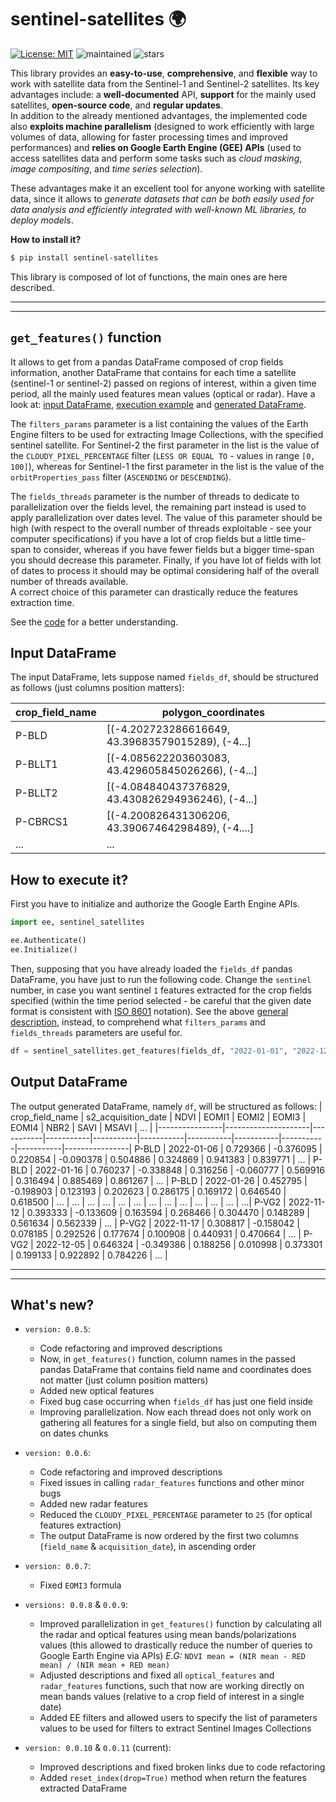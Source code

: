 # sentinel-satellites 🌍

[![License: MIT](https://img.shields.io/badge/license-MIT-yellow.svg)](https://github.com/Amatofrancesco99/master-thesis/blob/main/Notebooks/1-features-extraction/utils/LICENSE)
![maintained](https://img.shields.io/badge/maintained%3F-YES-green.svg)
![stars](https://img.shields.io/github/stars/Amatofrancesco99/master-thesis.svg)

This library provides an **easy-to-use**, **comprehensive**, and **flexible** way to work with satellite data from the Sentinel-1 and Sentinel-2 satellites. Its key advantages include: a **well-documented** API, **support** for the mainly used satellites, **open-source code**, and **regular updates**.<br>
In addition to the already mentioned advantages, the implemented code also **exploits machine parallelism** (designed to work efficiently with large volumes of data, allowing for faster processing times and improved performances) and **relies on Google Earth Engine (GEE) APIs** (used to access satellites data and perform some tasks such as *cloud masking*, *image compositing*, and *time series selection*).

These advantages make it an excellent tool for anyone working with satellite data, since it allows to *generate datasets that can be both easily used for data analysis and efficiently integrated with well-known ML libraries, to deploy models*.

**How to install it?**
```bash
$ pip install sentinel-satellites
```

This library is composed of lot of functions, the main ones are here described.

*** 
***
## `get_features()` function

It allows to get from a pandas DataFrame composed of crop fields information, another DataFrame that contains for each time a satellite (sentinel-1 or sentinel-2) passed on regions of interest, within a given time period, all the mainly used features mean values (optical or radar).
Have a look at: [input DataFrame](#input-dataframe), [execution example](#how-to-execute-it) and [generated DataFrame](#output-dataframe).

The `filters_params` parameter is a list containing the values of the Earth Engine filters to be used for extracting Image Collections, with the specified sentinel satellite. For Sentinel-2 the first parameter in the list is the value of the `CLOUDY_PIXEL_PERCENTAGE` filter (`LESS OR EQUAL TO` - values in range `[0, 100]`), whereas for Sentinel-1 the first parameter in the list is the value of the `orbitProperties_pass` filter (`ASCENDING` or `DESCENDING`).

The `fields_threads` parameter is the number of threads to dedicate to parallelization over the fields level, the remaining part instead is used to apply parallelization over dates level. The value of this parameter should be high (with respect to the overall number of threads exploitable - see your computer specifications) if you have a lot of crop fields but a little time-span to consider, whereas if you have fewer fields but a bigger time-span you should decrease this parameter. Finally, if you have lot of fields with lot of dates to process it should may be optimal considering half of the overall number of threads available. <br>A correct choice of this parameter can drastically reduce the features extraction time.

See the [code](https://github.com/Amatofrancesco99/master-thesis/blob/main/Notebooks/1-features-extraction/utils/sentinel_satellites.py) for a better understanding.

## Input DataFrame
The input DataFrame, lets suppose named `fields_df`, should be structured as follows (just columns position matters):

| crop_field_name |              polygon_coordinates                  |
|-----------------|---------------------------------------------------|
| P-BLD           |  [(-4.202723286616649, 43.39683579015289), (-4...]|
| P-BLLT1         | [(-4.085622203603083, 43.429605845026266), (-4...]|
| P-BLLT2         | [(-4.084840437376829, 43.430826294936246), (-4...]|
| P-CBRCS1        | [(-4.200826431306206, 43.39067464298489), (-4....]|
| ...             |             ...                                   |


## How to execute it?

First you have to initialize and authorize the Google Earth Engine APIs.

```python
import ee, sentinel_satellites

ee.Authenticate()
ee.Initialize()
```

Then, supposing that you have already loaded the `fields_df` pandas DataFrame, you have just to run the following code. Change the `sentinel` number, in case you want sentinel `1` features extracted for the crop fields specified (within the time period selected - be careful that the given date format is consistent with [ISO 8601](https://it.wikipedia.org/wiki/ISO_8601) notation). See the above [general description](#get_features-function), instead, to comprehend what `filters_params` and `fields_threads` parameters are useful for.

```python
df = sentinel_satellites.get_features(fields_df, "2022-01-01", "2022-12-31", sentinel=2, filters_params=['40'], fields_threads=3)
```

## Output DataFrame
The output generated DataFrame, namely `df`, will be structured as follows:
| crop_field_name | s2_acquisition_date | NDVI      | EOMI1     | EOMI2     | EOMI3     | EOMI4     | NBR2      | SAVI      | MSAVI     | ...   |
|----------------|---------------------|-----------|-----------|-----------|-----------|-----------|-----------|-----------|-----------|----------------|
P-BLD | 2022-01-06 | 0.729366 | -0.376095 | 0.220854 | -0.090378 |	0.504886 | 0.324869	| 0.941383 | 0.839771 |	... |
P-BLD | 2022-01-16	| 0.760237 | -0.338848 | 0.316256 | -0.060777 | 0.569916 | 	0.316494 | 0.885469 | 0.861267 | ... |
P-BLD | 2022-01-26 | 0.452795 | -0.198903 | 0.123193 |	0.202623 | 0.286175 | 0.169172 | 0.646540 |	0.618500 | ... |
... | ... | ... | ... |	...	 | ... | ... | ... | ... | ... | ... | ...|
P-VG2 |	2022-11-12 | 0.393333 | -0.133609 |	0.163594 | 0.268466 | 0.304470 | 0.148289 |	0.561634 | 0.562339 | ... |
P-VG2 | 2022-11-17 | 0.308817 |	-0.158042 | 0.078185 | 0.292526 | 0.177674 | 0.100908 |	0.440931 | 0.470664 | ... |
P-VG2 | 2022-12-05 | 0.646324 |	-0.349386 | 0.188256 | 0.010998 | 0.373301 | 0.199133 |	0.922892 | 0.784226 | ... |


***
***
## What's new?
* `version: 0.0.5`:
    * Code refactoring and improved descriptions
    * Now, in `get_features()` function, column names in the passed pandas DataFrame that contains field name and coordinates does not matter (just column position matters)
    * Added new optical features
    * Fixed bug case occurring when `fields_df` has just one field inside
    * Improving parallelization. Now each thread does not only work on gathering all features for a single field, but also on computing them on dates chunks

* `version: 0.0.6`:
    * Code refactoring and improved descriptions
    * Fixed issues in calling `radar_features` functions and other minor bugs
    * Added new radar features
    * Reduced the `CLOUDY_PIXEL_PERCENTAGE` parameter to `25` (for optical features extraction)
    * The output DataFrame is now ordered by the first two columns (`field_name` & `acquisition_date`), in ascending order 

* `version: 0.0.7`:
    * Fixed `EOMI3` formula

* `versions: 0.0.8` & `0.0.9`:
    * Improved parallelization in `get_features()` function by calculating all the radar and optical features using mean bands/polarizations values (this allowed to drastically reduce the number of queries to Google Earth Engine via APIs)
    *E.G:* `NDVI mean = (NIR mean - RED mean) / (NIR mean + RED mean)`
    * Adjusted descriptions and fixed all `optical_features` and `radar_features` functions, such that now are working directly on mean bands values (relative to a crop field of interest in a single date)
    * Added EE filters and allowed users to specify the list of parameters values to be used for filters to extract Sentinel Images Collections

* `version: 0.0.10` & `0.0.11` (current):
    * Improved descriptions and fixed broken links due to code refactoring
    * Added `reset_index(drop=True)` method when return the features extracted DataFrame